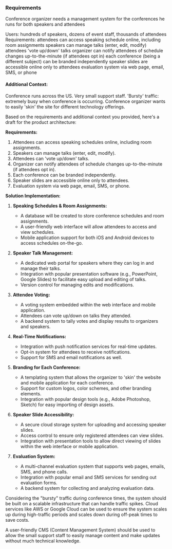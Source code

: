 ### Requirements

Conference organizer needs a management system for the conferences he runs for both speakers and attendees

Users: hundreds of speakers, dozens of event staff, thousands of attendees
Requirements:
attendees can access speaking schedule online, including room assignments
speakers can manage talks (enter, edit, modify)
attendees 'vote up/down' talks
organizer can notify attendees of schedule changes up-to-the-minute (if attendees opt in)
each conference (being a different subject) can be branded independently
speaker slides are accessible online only to attendees
evaluation system via web page, email, SMS, or phone
#### Additional Context:
Conference runs across the US.
Very small support staff.
'Bursty' traffic: extremely busy when conference is occurring.
Conference organizer wants to easily 'skin' the site for different technology offerings.


Based on the requirements and additional context you provided, here's a draft for the product architecture:

**Requirements:**
1. Attendees can access speaking schedules online, including room assignments.
2. Speakers can manage talks (enter, edit, modify).
3. Attendees can 'vote up/down' talks.
4. Organizer can notify attendees of schedule changes up-to-the-minute (if attendees opt in).
5. Each conference can be branded independently.
6. Speaker slides are accessible online only to attendees.
7. Evaluation system via web page, email, SMS, or phone.

**Solution Implementation:**

1. **Speaking Schedules & Room Assignments:**
   - A database will be created to store conference schedules and room assignments.
   - A user-friendly web interface will allow attendees to access and view schedules.
   - Mobile application support for both iOS and Android devices to access schedules on-the-go.

2. **Speaker Talk Management:**
   - A dedicated web portal for speakers where they can log in and manage their talks.
   - Integration with popular presentation software (e.g., PowerPoint, Google Slides) to facilitate easy upload and editing of talks.
   - Version control for managing edits and modifications.

3. **Attendee Voting:**
   - A voting system embedded within the web interface and mobile application.
   - Attendees can vote up/down on talks they attended.
   - A backend system to tally votes and display results to organizers and speakers.

4. **Real-Time Notifications:**
   - Integration with push notification services for real-time updates.
   - Opt-in system for attendees to receive notifications.
   - Support for SMS and email notifications as well.

5. **Branding for Each Conference:**
   - A templating system that allows the organizer to 'skin' the website and mobile application for each conference.
   - Support for custom logos, color schemes, and other branding elements.
   - Integration with popular design tools (e.g., Adobe Photoshop, Sketch) for easy importing of design assets.

6. **Speaker Slide Accessibility:**
   - A secure cloud storage system for uploading and accessing speaker slides.
   - Access control to ensure only registered attendees can view slides.
   - Integration with presentation tools to allow direct viewing of slides within the web interface or mobile application.

7. **Evaluation System:**
   - A multi-channel evaluation system that supports web pages, emails, SMS, and phone calls.
   - Integration with popular email and SMS services for sending out evaluation forms.
   - A backend system for collecting and analyzing evaluation data.

Considering the "bursty" traffic during conference times, the system should be built on a scalable infrastructure that can handle traffic spikes. Cloud services like AWS or Google Cloud can be used to ensure the system scales up during high-traffic periods and scales down during off-peak times to save costs.

A user-friendly CMS (Content Management System) should be used to allow the small support staff to easily manage content and make updates without much technical knowledge.